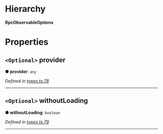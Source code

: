 

# Hierarchy

**RpcObservableOptions**

# Properties

<a id="provider"></a>

## `<Optional>` provider

**● provider**: *`any`*

*Defined in [types.ts:78](https://github.com/paritytech/js-libs/blob/a46b19a/packages/light.js/src/types.ts#L78)*

___
<a id="withoutloading"></a>

## `<Optional>` withoutLoading

**● withoutLoading**: *`boolean`*

*Defined in [types.ts:79](https://github.com/paritytech/js-libs/blob/a46b19a/packages/light.js/src/types.ts#L79)*

___

